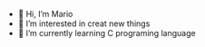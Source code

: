 - 👋 Hi, I’m Mario
- 👀 I’m interested in creat new things
- 🌱 I’m currently learning C programing language

<!---
Mario1-sl/Mario1-sl is a ✨ special ✨ repository because its `README.md` (this file) appears on your GitHub profile.
You can click the Preview link to take a look at your changes.
--->
